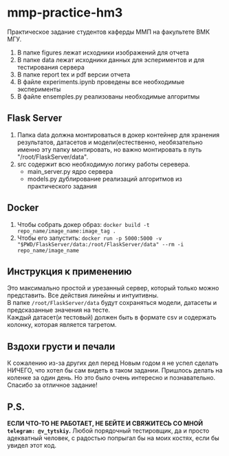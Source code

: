 # mmp-practice-hm3
Практическое задание студентов каферды ММП на факультете ВМК МГУ.
1. В папке figures лежат исходники изображений для отчета
2. В папке data лежат исходники данных для эспериментов и для тестирования сервера
3. В папке report tex и pdf версии отчета
4. В файле experiments.ipynb проведены все необходимые эксперименты
5. В файле ensemples.py реализованы необходимые алгоритмы
## Flask Server 
1. Папка data должна монтироваться в докер контейнер для хранения результатов, датасетов и модели(естественно, необязательно именно эту папку монтировать, но
важно монтировать в путь "/root/FlaskServer/data".
2. src содержит всю необходимую логику работы серевера.
    + main_server.py ядро сервера
    + models.py дублирование реализаций алгоритмов из практического задания  
## Docker
1. Чтобы собрать докер образ: `docker build -t repo_name/image_name:image_tag .`
2. Чтобы его запустить: `docker run -p 5000:5000 -v "$PWD/FlaskServer/data:/root/FlaskServer/data" --rm -i repo_name/image_name`
## Инструкция к применению
Это максимально простой и урезанный сервер, который только можно представить. Все действия линейны и интуитивны.  
В папке `/root/FlaskServer/data` будут сохраняться модели, датасеты и предсказанные значения на тестe.  
Каждый датасет(и тестовый) должен быть в формате csv и содержать колонку, которая является тагретом.

## Вздохи грусти и печали
К сожалению из-за других дел перед Новым годом я не успел сделать НИЧЕГО, что хотел бы сам видеть в таком задании. Пришлось делать на коленке за один день. Но это было очень интересно и познавательно. Спасибо за отличное задание!

## P.S. 
**ЕСЛИ ЧТО-ТО НЕ РАБОТАЕТ, НЕ БЕЙТЕ И СВЯЖИТЕСЬ СО МНОЙ `telegram: @v_tytskiy`.**
Любой порядочный тестировщик, да и просто адекватный человек, с радостью попрыгал бы на моих костях, если бы увидел этот код.
